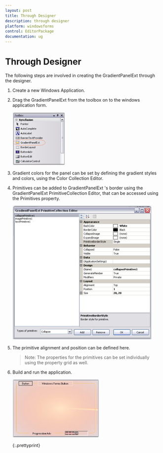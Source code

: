```yaml
---
layout: post
title: Through Designer
description: through designer
platform: windowsforms
control: EditorPackage 
documentation: ug
---
```

# Through Designer

The following steps are involved in creating the GradientPanelExt through the designer.

1. Create a new Windows Application.
2. Drag the GradientPanelExt from the toolbox on to the windows application form.

   ![](GradientPanelExt_images/Overview_img373.png)
 


3. Gradient colors for the panel can be set by defining the gradient styles and colors, using the Color Collection Editor.
4. Primitives can be added to GradientPanelExt 's border using the GradientPanelExt PrimitiveCollection Editor, that can be accessed using the Primitives property.

   ![](GradientPanelExt_images/Overview_img374.png)



5. The primitive alignment and position can be defined here.
   > Note: The properties for the primitives can be set individually using the property grid as well.

6. Build and run the application.

   ![](GradientPanelExt_images/Overview_img376.png)

   {:.prettyprint}